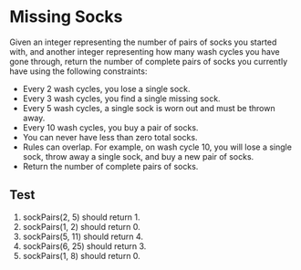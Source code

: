 # Missing Socks
Given an integer representing the number of pairs of socks you started with, and another integer representing how many wash cycles you have gone through, return the number of complete pairs of socks you currently have using the following constraints:

- Every 2 wash cycles, you lose a single sock.
- Every 3 wash cycles, you find a single missing sock.
- Every 5 wash cycles, a single sock is worn out and must be thrown away.
- Every 10 wash cycles, you buy a pair of socks.
- You can never have less than zero total socks.
- Rules can overlap. For example, on wash cycle 10, you will lose a single sock, throw away a single sock, and buy a new pair of socks.
- Return the number of complete pairs of socks.

## Test
1. sockPairs(2, 5) should return 1.
2. sockPairs(1, 2) should return 0.
3. sockPairs(5, 11) should return 4.
4. sockPairs(6, 25) should return 3.
5. sockPairs(1, 8) should return 0.